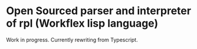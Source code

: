 # Open Sourced parser and interpreter of rpl (Workflex lisp language)

Work in progress. Currently rewriting from Typescript.